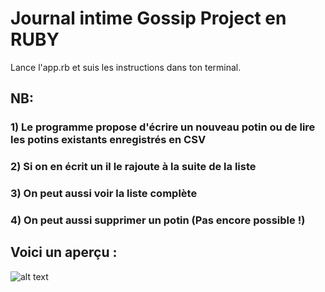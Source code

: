 # Journal intime Gossip Project en RUBY

Lance l'app.rb et suis les instructions dans ton terminal.

## NB:

### 1) Le programme propose d'écrire un nouveau potin ou de lire les potins existants enregistrés en CSV

### 2) Si on en écrit un il le rajoute à la suite de la liste

### 3) On peut aussi voir la liste complète

### 4) On peut aussi supprimer un potin (Pas encore possible !)

## Voici un aperçu : 
![alt text](https://github.com/ZeddBox/S3_J5_Gossip_Project/blob/master/Apr-24-2020%2018-03-42.gif "GiF")

